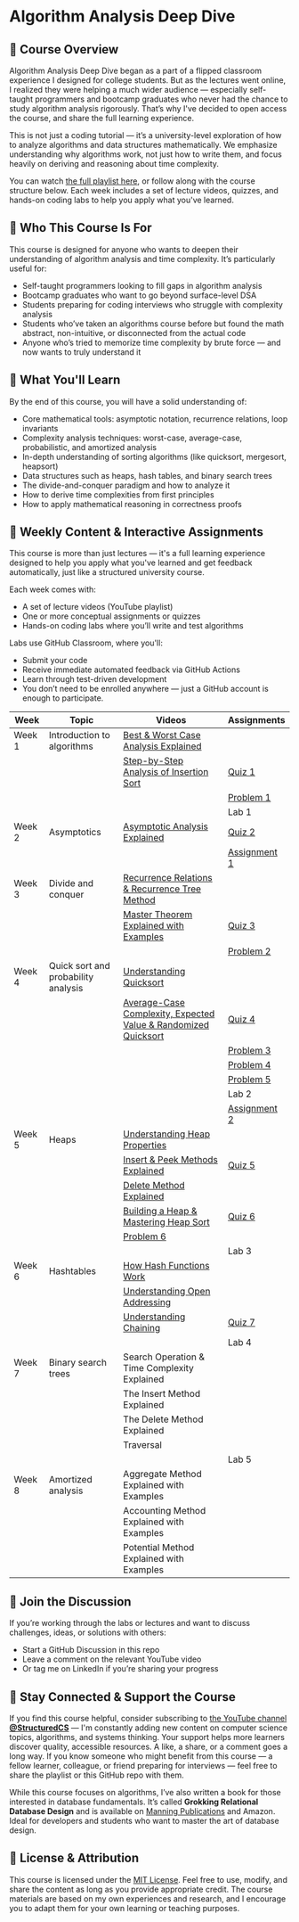 # Algorithm Analysis Deep Dive

## 📘 Course Overview

Algorithm Analysis Deep Dive began as a part of a flipped classroom experience I designed for college students. But as the lectures went online, I realized they were helping a much wider audience — especially self-taught programmers and bootcamp graduates who never had the chance to study algorithm analysis rigorously. That’s why I've decided to open access the course, and share the full learning experience.

This is not just a coding tutorial — it’s a university-level exploration of how to analyze algorithms and data structures mathematically. We emphasize understanding why algorithms work, not just how to write them, and focus heavily on deriving and reasoning about time complexity.

You can watch [the full playlist here](https://www.youtube.com/playlist?list=PL3fg3zQpW0k4TYTBwPFrGkXDJ1Xh4IHyv), or follow along with the course structure below. Each week includes a set of lecture videos, quizzes, and hands-on coding labs to help you apply what you've learned.

## 🧠 Who This Course Is For

This course is designed for anyone who wants to deepen their understanding of algorithm analysis and time complexity. It’s particularly useful for:

* Self-taught programmers looking to fill gaps in algorithm analysis
* Bootcamp graduates who want to go beyond surface-level DSA
* Students preparing for coding interviews who struggle with complexity analysis
* Students who’ve taken an algorithms course before but found the math abstract, non-intuitive, or disconnected from the actual code
* Anyone who’s tried to memorize time complexity by brute force — and now wants to truly understand it

## 🎯 What You'll Learn

By the end of this course, you will have a solid understanding of:

* Core mathematical tools: asymptotic notation, recurrence relations, loop invariants
* Complexity analysis techniques: worst-case, average-case, probabilistic, and amortized analysis
* In-depth understanding of sorting algorithms (like quicksort, mergesort, heapsort)
* Data structures such as heaps, hash tables, and binary search trees
* The divide-and-conquer paradigm and how to analyze it
* How to derive time complexities from first principles
* How to apply mathematical reasoning in correctness proofs

## 🧪 Weekly Content & Interactive Assignments

This course is more than just lectures — it's a full learning experience designed to help you apply what you've learned and get feedback automatically, just like a structured university course.

Each week comes with:

* A set of lecture videos (YouTube playlist)
* One or more conceptual assignments or quizzes
* Hands-on coding labs where you’ll write and test algorithms

Labs use GitHub Classroom, where you'll:

* Submit your code
* Receive immediate automated feedback via GitHub Actions
* Learn through test-driven development
* You don’t need to be enrolled anywhere — just a GitHub account is enough to participate.

| Week | Topic | Videos | Assignments |
|------|-------|--------|-------------|
| Week 1 | Introduction to algorithms | [Best & Worst Case Analysis Explained](https://youtu.be/Ye6puk0LhwU)| |
| | | [Step-by-Step Analysis of Insertion Sort](https://youtu.be/9LN-tteG0l0)| [Quiz 1](https://docs.google.com/document/d/1PClb1o2UcZQSQG5B3Ptg959xZCAyYuciqmhKX5535Io/edit?usp=sharing) |
| | | | [Problem 1](https://docs.google.com/document/d/15-nIma2gogszhGfsyvyfc7kIr6LAJd6VYPfaqLz1S0I/edit?usp=sharing) |
| | | | Lab 1|
| Week 2 | Asymptotics | [Asymptotic Analysis Explained](https://youtu.be/TdPFZLPkPNE) | [Quiz 2](https://docs.google.com/document/d/1FU-Kr4A2BaMsaRyJKzZ2fbiUR04nqJcuEEkmIM9fOkU/edit?usp=sharing) |
| | | | [Assignment 1](https://docs.google.com/document/d/1i0FRQT-tFdPttXnp5b-foclHR3lJslYozPLhFIo3eMc/edit?usp=sharing) |
| Week 3 | Divide and conquer | [Recurrence Relations & Recurrence Tree Method](https://youtu.be/jqXjzWIZiyA) | |
| | | [Master Theorem Explained with Examples](https://youtu.be/aS8ce5B64yU)| [Quiz 3](https://docs.google.com/document/d/1-me6Ale3Z3sZWuMyGhZlG7v8vZfOwYj4ucEsoJwbmq8/edit?usp=sharing) |
| | | | [Problem 2](https://docs.google.com/document/d/16-Kx34G5W1rkZHESQsOg3oO_cx78GVA-UbjHF5Qfct0/edit?usp=sharing) |
| Week 4 | Quick sort and <br>probability analysis | [Understanding Quicksort](https://youtu.be/XhGOEuQdAAs) | |
| | | [Average-Case Complexity, Expected <br>Value & Randomized Quicksort](https://youtu.be/M0O-s2y0O9I) | [Quiz 4](https://docs.google.com/document/d/1JHpZxrnRD7RKn0P-22Xv3pO_ECiBzep5L0VmUsk_3Io/edit?usp=sharing) |
| | | | [Problem 3](https://docs.google.com/document/d/1QbHFdegvk0j3fbPysIwiU9yI6Y3lrjVDMypWJr7K1Bc/edit?usp=sharing) |
| | | | [Problem 4](https://docs.google.com/document/d/1t-nB2NzWQyq_uhoSJPT_6HHC1RbODhACLhYtSvgUQEw/edit?usp=sharing) |
| | | | [Problem 5](https://docs.google.com/document/d/1fkNMCj7hV3faurLJRh1Rr6XbHKvWja1Lmz0pUersooQ/edit?usp=sharing) |
| | | | Lab 2|
| | | | [Assignment 2](https://docs.google.com/document/d/1AyGOX4SYYp25lpnus1-VwxmtB9vXaHw7hc2l9UZXXeM/edit?usp=sharing) |
| Week 5  | Heaps | [Understanding Heap Properties](https://youtu.be/IGbHcofDbFs) | | 
| | | [Insert & Peek Methods Explained](https://youtu.be/QSmCO-9HCcQ) | [Quiz 5](https://docs.google.com/document/d/1bdhzd8xujyFB6TyhDft2fD3UYasClTsPYJ0SVMeNwGA/edit?usp=sharing) |
| | | [Delete Method Explained](https://youtu.be/e_yaojRRnyI) | |
| | | [Building a Heap & Mastering Heap Sort](https://youtu.be/7TnTsK2HjUk) | [Quiz 6](https://docs.google.com/document/d/1_X_jlrd3_Be5C5CfRSLkjiCT-BCR5u0are1jEOE49xQ/edit?usp=sharing) |
| | | [Problem 6](https://docs.google.com/document/d/1C-r7XTbeJ5QpVD4yVvtHbbiMyV9FbciKiZ_ha95450M/edit?usp=sharing) | |
| | | | Lab 3|
| Week 6 | Hashtables | [How Hash Functions Work](https://youtu.be/Z43QoUzU5uE) | |
| | | [Understanding Open Addressing](https://youtu.be/haLcAKMqPec) | |
| | | [Understanding Chaining](https://youtu.be/3BKp1l8WYhc) | [Quiz 7](https://docs.google.com/document/d/1iA98z82cX85ra1_uA34v5s168ONLP-lKeK5FDI3TioY/edit?usp=sharing) |
| | | | Lab 4|
| Week 7 | Binary search trees | Search Operation & <br>Time Complexity Explained | |
| | | The Insert Method Explained | |
| | | The Delete Method Explained | |
| | | Traversal | |
| | | | Lab 5|
| Week 8 | Amortized analysis | Aggregate Method Explained with Examples | |
| | | Accounting Method Explained with Examples | |
| | | Potential Method Explained with Examples | |


## 💬 Join the Discussion

If you’re working through the labs or lectures and want to discuss challenges, ideas, or solutions with others:

* Start a GitHub Discussion in this repo
* Leave a comment on the relevant YouTube video
* Or tag me on LinkedIn if you’re sharing your progress

## 🙌 Stay Connected & Support the Course

If you find this course helpful, consider subscribing to [the YouTube channel **@StructuredCS**](https://www.youtube.com/@structuredcs) — I'm constantly adding new content on computer science topics, algorithms, and systems thinking. Your support helps more learners discover quality, accessible resources. A like, a share, or a comment goes a long way. If you know someone who might benefit from this course — a fellow learner, colleague, or friend preparing for interviews — feel free to share the playlist or this GitHub repo with them.

While this course focuses on algorithms, I’ve also written a book for those interested in database fundamentals. It’s called **Grokking Relational Database Design** and is available on [Manning Publications](https://www.manning.com/books/grokking-relational-database-design) and Amazon. Ideal for developers and students who want to master the art of database design.

## 📜 License & Attribution

This course is licensed under the [MIT License](LICENSE). Feel free to use, modify, and share the content as long as you provide appropriate credit. The course materials are based on my own experiences and research, and I encourage you to adapt them for your own learning or teaching purposes.